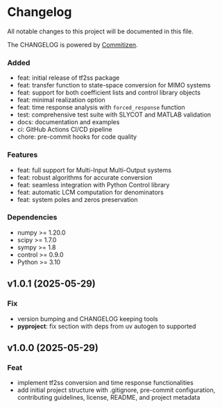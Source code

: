 # Changelog

All notable changes to this project will be documented in this file.

The CHANGELOG is powered by [Commitizen](https://commitizen-tools.github.io/commitizen/).


### Added

- feat: initial release of tf2ss package
- feat: transfer function to state-space conversion for MIMO systems
- feat: support for both coefficient lists and control library objects
- feat: minimal realization option
- feat: time response analysis with `forced_response` function
- test: comprehensive test suite with SLYCOT and MATLAB validation
- docs: documentation and examples
- ci: GitHub Actions CI/CD pipeline
- chore: pre-commit hooks for code quality

### Features

- feat: full support for Multi-Input Multi-Output systems
- feat: robust algorithms for accurate conversion
- feat: seamless integration with Python Control library
- feat: automatic LCM computation for denominators
- feat: system poles and zeros preservation

### Dependencies

- numpy >= 1.20.0
- scipy >= 1.7.0
- sympy >= 1.8
- control >= 0.9.0
- Python >= 3.10

[Unreleased]: https://github.com/mwadinger/tf2ss/compare/v1.0.0...HEAD
[1.0.0]: https://github.com/mwadinger/tf2ss/releases/tag/v1.0.0

## v1.0.1 (2025-05-29)

### Fix

- version bumping and CHANGELOG keeping tools
- **pyproject**: fix section with deps from uv autogen to supported

## v1.0.0 (2025-05-29)

### Feat

- implement tf2ss conversion and time response functionalities
- add initial project structure with .gitignore, pre-commit configuration, contributing guidelines, license, README, and project metadata
